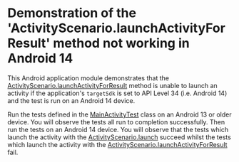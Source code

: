 # Demonstration of the 'ActivityScenario.launchActivityForResult' method not working in Android 14

This Android application module demonstrates that the [ActivityScenario.launchActivityForResult](https://developer.android.com/reference/androidx/test/core/app/ActivityScenario#launchActivityForResult(java.lang.Class%3CA%3E)) method
is unable to launch an activity if the application's `targetSdk` is set to API Level 34 (i.e. Android 14)
and the test is run on an Android 14 device.

Run the tests defined in the [MainActivityTest](src/androidTest/java/com/tazkiyatech/experiments/app/MainActivityTest.kt) class on an Android 13 or older device.
You will observe the tests all run to completion successfully.
Then run the tests on an Android 14 device.
You will observe that the tests which launch the activity with the [ActivityScenario.launch](https://developer.android.com/reference/androidx/test/core/app/ActivityScenario#launch(java.lang.Class%3CA%3E)) succeed
whilst the tests which launch the activity with the [ActivityScenario.launchActivityForResult](https://developer.android.com/reference/androidx/test/core/app/ActivityScenario#launchActivityForResult(java.lang.Class%3CA%3E)) fail.